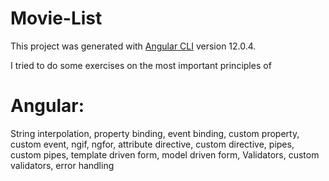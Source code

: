 # Movie-List

This project was generated with [Angular CLI](https://github.com/angular/angular-cli) version 12.0.4.

I tried to do some exercises on the most important principles of 

# Angular:

String interpolation, property binding, event binding, custom property, custom event,
ngif, ngfor, attribute directive, custom directive, pipes, custom pipes, template driven form,
model driven form, Validators, custom validators, error handling